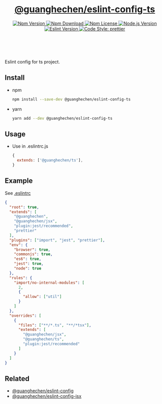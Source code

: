 <header>
  <h1 align="center">
    <a href="https://github.com/guanghechen/node-scaffolds/tree/release-5.x.x/packages/eslint-config-ts#readme">@guanghechen/eslint-config-ts</a>
  </h1>
  <div align="center">
    <a href="https://www.npmjs.com/package/@guanghechen/eslint-config-ts">
      <img
        alt="Npm Version"
        src="https://img.shields.io/npm/v/@guanghechen/eslint-config-ts.svg"
      />
    </a>
    <a href="https://www.npmjs.com/package/@guanghechen/eslint-config-ts">
      <img
        alt="Npm Download"
        src="https://img.shields.io/npm/dm/@guanghechen/eslint-config-ts.svg"
      />
    </a>
    <a href="https://www.npmjs.com/package/@guanghechen/eslint-config-ts">
      <img
        alt="Npm License"
        src="https://img.shields.io/npm/l/@guanghechen/eslint-config-ts.svg"
      />
    </a>
    <a href="https://github.com/nodejs/node">
      <img
        alt="Node.js Version"
        src="https://img.shields.io/node/v/@guanghechen/eslint-config-ts"
      />
    </a>
    <a href="https://github.com/eslint/eslint">
      <img
        alt="Eslint Version"
        src="https://img.shields.io/npm/dependency-version/@guanghechen/eslint-config-ts/peer/eslint"
      />
    </a>
    <a href="https://github.com/prettier/prettier">
      <img
        alt="Code Style: prettier"
        src="https://img.shields.io/badge/code_style-prettier-ff69b4.svg?style=flat-square"
      />
    </a>
  </div>
</header>
<br/>


Eslint config for ts project.

## Install

* npm

  ```bash
  npm install --save-dev @guanghechen/eslint-config-ts
  ```

* yarn

  ```bash
  yarn add --dev @guanghechen/eslint-config-ts
  ```

## Usage

* Use in .eslintrc.js

  ```javascript
  {
    extends: ['@guanghechen/ts'],
  }
  ```

## Example

See [.eslintrc](https://github.com/guanghechen/node-scaffolds/tree/release-5.x.x/.eslintrc)


```json {28}
{
  "root": true,
  "extends": [
    "@guanghechen",
    "@guanghechen/jsx",
    "plugin:jest/recommended",
    "prettier"
  ],
  "plugins": ["import", "jest", "prettier"],
  "env": {
    "browser": true,
    "commonjs": true,
    "es6": true,
    "jest": true,
    "node": true
  },
  "rules": {
    "import/no-internal-modules": [
      2,
      {
        "allow": ["util"]
      }
    ]
  },
  "overrides": [
    {
      "files": ["**/*.ts", "**/*tsx"],
      "extends": [
        "@guanghechen/jsx",
        "@guanghechen/ts",
        "plugin:jest/recommended"
      ]
    }
  ]
}
```

## Related

* [@guanghechen/eslint-config][]
* [@guanghechen/eslint-config-jsx][]


[homepage]: https://github.com/guanghechen/node-scaffolds/tree/release-5.x.x/packages/eslint-config-ts#readme
[@guanghechen/eslint-config]: https://www.npmjs.com/package/@guanghechen/eslint-config
[@guanghechen/eslint-config-jsx]: https://www.npmjs.com/package/@guanghechen/eslint-config-jsx
[@guanghechen/eslint-config-ts]: https://www.npmjs.com/package/@guanghechen/eslint-config-ts
